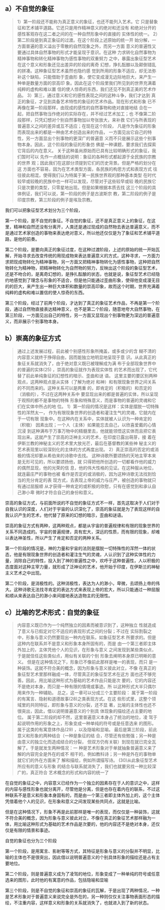 <h2>a）不⾃觉的象征</h2><blockquote data-pid="_tdjk3b_">1）第⼀阶段还不能称为真正意义的象征，也还不能列⼊艺术。它 只是替象征和艺术铺平道路。它还只是⽤作精神意义的绝对和还没有 和绝对分开的感性客观存在这⼆者之间的在⼀种⾃然形象中的直接的 实体性的统⼀。 2）第⼆阶段是到真正象征的过渡。在这个阶段上述原始的统⼀开 始分解，⼀⽅⾯普遍的意义溢出于零散的⾃然现象之外，⽽另⼀⽅⾯ 意义的普遍性⼜要通过具体⾃然事物的形式才能呈现于意识。在这种 ⼒求转化⾃然事物为精神事物和转化精神事物为感性事物的双重努⼒ 之中，暴露出象征型艺术在这个意义和形象还⻅出差异的阶段的离奇 幻想，挣扎酝酿以及颠倒错乱的拼凑。这种象征型艺术虽然也隐约感 觉到所⽤的形象不适应，却⽆法弥补这个缺陷，只能借助于歪曲形 象，使它变成漫⽆边际地巨⼤，来产⽣⼀种单是数量⽅⾯的崇⾼印 象。因此在这个阶段⾥我们所⻅到的世界充满着纯粹的虚构和难以置 信的使⼈惊奇的东⻄，我们还⻅不到真正美的艺术作品。 3）第三，通过意义和它的感性表现之间的这种⽃争，我们才达到 真正的象征，才⻅到具备艺术特性的象征的艺术作品。现在形式和形象 已不再像在第⼀阶段那样，由现成的感性的⾃然事物和绝对直接地结 合在⼀起，把⾃然事物当作绝对的实际存在，并不经过艺术加⼯；也 不像第⼆阶段那样，只凭幻想对个别⾃然事物加以夸张放⼤，来补救 它们与所表现的普遍意义之间的差异或互不适应；在现在这个阶段， 凡是作为象征的形象⽽表现出来的都是⼀种由艺术创造出来的作品， ⼀⽅⾯⻅出它⾃⼰的特性，另⼀⽅⾯显出个别事物的更深⼴的普遍意 义⽽不只是展⽰这些个别事物本⾝。因此，这个阶段的象征的形象仿 佛是⼀种课题，要求我们去探索它背后的内在意义。 关于这种虽尚原始⽽已具有⽐较明确形式的象征，我们暂时可以 先作⼀点概括的说明：象征的各种形式都起源于全⺠族的宗教的世界 观；因此我们在这部分须提到它们的历史背景。但是严格的划分在这 ⽅⾯也不容易，因为在艺术类型⽅⾯，各⺠族的构思⽅式和表现⽅式 往往彼此相混，使得我们认为特属于某⼀⺠族世界观的那种基本类型 在时代较早或较晚的⺠族中也⼀样可以发现，尽管对于这些较早或较 晚的⺠族它只是次要的类型，只零星地出现。但是如果根据本质去找 这三个阶段的具体例证，我们可以说，第⼀阶段的例⼦是古波斯宗 教，第⼆阶段的例⼦是印度宗教，第三阶段的例⼦是埃及宗教。</blockquote><p data-pid="hMT4dppm">我们可以把象征型艺术划分为三个阶段，</p><p data-pid="6etBjmiO">第一个阶段，是不自觉的象征。不自觉的象征，还不是真正意义上的象征，在这里，精神和自然还没有分离开，人类还是通过现成的自然物去表达普遍意义，而不是通过艺术家创造的事物来表达绝对意义，所以他还仅仅是为了象征和艺术铺平道路，是他的前奏。</p><p data-pid="KWKbJwgt">第二个阶段，是要向真正的象征过度，在这种过渡阶段，上述的原始的统一开始瓦解，开始寻求去改变传统的用现成物来表达普遍意义的方式，这种寻求，一方面力求把现成物转化为精神事物，另一方面又把精神事物转化为感性事物，这种把自然物转化为精神物，把精神物转化为自然物的努力，反映出这个阶段的象征型艺术，还是不吻合的，是离奇幻想的，是挣扎酝酿的状态，也就是说，象征型艺术已经隐约地感觉到了理念与形象的不适合，但是他只能通过歪曲形象，使得他变成漫无目的的巨大，来产生出一种巨大体积和数量的崇高印象，故而这个时期，世界充满着纯粹的虚构和难以置信的使人惊奇的东西。</p><p data-pid="rEhC1nRX">第三个阶段，经过了前两个阶段，才达到了真正的象征艺术作品，不再是第一个阶段，通过自然物直接表达精神意义，也不是第二个阶段，随意地夸大自然事物，在第三阶段，一方面见出自己的特性，另一方面又显现出个别事物更为深远的普遍意义，而非展示个别事物本身。</p><h2>b）崇⾼的象征⽅式</h2><blockquote data-pid="X8remm5T">通过上述发展过程，前此被个别感性形象所掩盖，或多或少的含 糊不清的内容意义就终于挣得⾃由，因⽽能独⽴地明显地呈现于意 识。从此真正的象征关系就消失了，由于绝对意义既已被理解成为满 布于全部现象世界中的普遍的实体(25) ，崇⾼的象征就作为表现实体性 的艺术⽽出现了，它代替了前此单纯象征的幻想性的暗⽰、歪曲和谜 语。 这⾥主要的要区别两种观点，这两种观点是从实体（了解为绝对 和神）和有限现象世界之间关系的不同⽽来的。这种关系可以是两重 的，即肯定的（积极的）和否定的（消极的），不过在这两种关系中 要显现出来的都是普遍的实体，所以呈现于观照的都不是事物的特殊 形象和特殊意义，⽽是事物的普遍的灵魂和它们在实体中所占的地 位。 1）第⼀阶段的情况是这样：实体是摆脱⼀切特殊性的浑然太⼀， 作为有限现象世界的创造者和灌注⽣⽓的灵魂，它就内在于⼀切有限 现象中。在这种内在关系中，实体就被⼈认识为⼀种肯定的（积极） 因素出现；⼀个⼈（主体）如果能忘去⾃⼰，以欣喜爱戴的⼼情沉浸 到这种满布于万事万物中的精髓⾥去，他就能领悟这实体⽽且把它表 现出来。这就产⽣了崇⾼的泛神主义的艺术，在印度已露出萌芽，接 着在伊斯兰教的神秘主义的艺术⾥⼤放光芒，最后在基督教的某些神 秘主义的艺术表现⾥以较深刻化的主体的⽅式再度出现。 2）真正崇⾼的否定的或消极的情况却要从希伯来的诗歌中去找。 这种诗歌所要颂扬的天地主宰本来是⽆形可⻅的，所以要颂扬他，就 只得把他所创造的⼀切都看作他的威⼒的偶然显现，他的光荣的信 息，他的伟⼤性格的⻅证。在这种服从地位，就连最庄严的事物也被 看作是否定的或消极的，因为这种诗歌⽆法找到恰当的充分肯定的表 现⽅式，去表现上帝的威⼒与庄严，被创造的事物就只有通过屈服顺 从才获得⼀种肯定的或积极的欣慰，只有在感觉到和承认⾃⼰渺⼩卑 微时才符合⾃⼰的⾝份和意义。</blockquote><p data-pid="MX5P1lht">崇高的象征方式，与前面所说的不自觉的象征方式不一样，首先这取决于人们对于自我认识的深度，人们对于宇宙的认识深化了，崇高的象征就是为了表现这样的自我认识产生的艺术，他代替了原来的幻想的暗示，歪曲和谜语。</p><p data-pid="eQl6mrQa">崇高的象征方式有两种，这两种观点，都是从宇宙的普遍规律和有限的现象世界的关系不同造成的。宇宙的普遍规律，具有宏大，深远的性质，而有限的现象，却难以表达神圣性，所以产生了肯定和否定的两种关系。</p><p data-pid="qciOE0O8">第一个阶段的情况是，神的力量和宇宙的法则是摆脱一切特殊性的浑然一体的状态，他是有限现象世界的创造者和灌注生气的灵魂，人认识到了这种实体性的力量，消除自己的特性，投入到了神的普遍性之中，欢呼于这种普遍性，人以积极的态度面对这种主宰力量，就形成了泛神论的艺术，他开始于印度，在伊斯兰的神秘主义艺术之中出现。</p><p data-pid="l61ELSJ6">第二个阶段，是消极性的。这种消极性，表达为人的渺小，卑微，去颂扬上帝的伟大。这种诗歌无法找寻肯定的表达方式来表现上帝的宏大，所以只能通过一种屈服和顺从来表达自己的渺小来间接地表达造物主的无限性。</p><h2>c）⽐喻的艺术形式：⾃觉的象征</h2><blockquote data-pid="aJk0cWXP">内容意义既已作为⼀个纯然独⽴的因素⽽被意识到了，这种独⽴ 性就造成了意义与已假定对它不适应的表现形式之间的分裂；不过在 实际割裂之中，形象与意义仍然要现出⼀种内在联系，如象征型艺术 所要求的。但是这种内在联系并不是意义和形象本⾝所固有的，⽽是 由⼀个第三者即主体外加上的，主体凭他个⼈的⻅识，在形象与意义 之间发现到某些类似点，于是就信任这些类似点，⽤似有关联的个别 形象去阐明本⾝原已明晰的意义。 但是在这种情况之下，形象已不像前此那样是唯⼀的表现，⽽只 是⼀种装饰。这就不符合美的概念，因为形象与意义彼此对⽴，不像 在真正的象征型艺术⾥那样融成⼀体，尽管真正的象征型艺术在这⽅ ⾯也还不够完善。因此，⽤⽐喻这种形式为基础的艺术作品只能是次 要的，它的内容还不是绝对本⾝，⽽只是⼀种有限的情境或事迹。所 以这种形式⼤半只偶尔⽤来作为⼀种辅助。 总之，这⼀章可以分成三个主要阶段： 属于第⼀阶段的有寓⾔、隐射和道德故事(28)之类表现⽅式。在这 些形式⾥，这整个领域⾥的共同特征，即形象与意义的分裂，还不显 著，⽐喻的主体性也还不很突出，因此，借以说明普遍意义的个别具 体现象的描绘还占主要的地位。 属于第⼆阶段的却不然，这⾥普遍意义本⾝占了统治的地位，凌 驾于起说明作⽤的形象之上，形象变成⼀种单纯的符号或是任意选来 的图形。属于这类的有寓意体作品(29) ，以及隐喻和显喻。 最后是第三阶段，前此意义和形象的两种结合（⼀种是象征的结 合，尽管还有些勉强；另⼀种是由意义的独⽴化⽽造成结合的分裂， 但双⽅仍有关联）到现在就已完全⽡解了。于是就发⽣两种情况：⼀ 种是艺术形象对于单就抽象普遍意义来了解的内容完全是外在的或不 相⼲的，例如教科诗；另⼀种是外在的事物单就它们的外在⽅⾯来了 解和描绘，例如所谓描写诗。 (30)从此象征型艺术所应有的意义与形象 的结合与联系就消失了，我们也就要另找⼀种⽐较深⼴的，真正符合 艺术概念的形式和内容的统⼀了</blockquote><p data-pid="VRmLatDT">在自觉的象征之中，内容意义已经作为一个独立的因素存在于人的意识之中，这样的内容与感性形象也就分离开，尽管他是分离，但是也存在着内在的联系，不过这种联系不是意义和形象本身固有的，而是由一个第三者即主体外加上的，这个主体凭借着他个人的见识，在形象和意义之间发现某些共同点，这就是比喻。</p><p data-pid="Ftvf_nxD">但是在这种情况下，形象不再是此前那样是唯一的表现，而仅仅是一种装饰，这就不符合美的概念，因为形象与意义彼此对立，不像在真正的象征艺术那样融为一体，用比喻这种形式为基础的艺术作品是次要的，他的内容还不是绝对本身，还仅仅是有限的情景和事迹。</p><p data-pid="SjI8HXXm">自觉的象征也分为三个阶段</p><p data-pid="zmRkjD1f">第一个阶段，是用寓言、影射等等方式，其特征是形象与意义的分裂并不明显，比喻的主体也不是很突出，因此借以说明普遍意义的个别具体形象的描绘还是占有主要地位。</p><p data-pid="l9tPeDuM">第二个阶段，则是普遍意义成为了凌驾的地位，形象变成了一种单纯的符号或任意选来的图形，此时他的有寓意的作品，包括隐喻和显喻</p><p data-pid="rIy4rSJ_">第三个阶段，则是不自觉的象征和崇高的象征的瓦解，于是出现了两种情况，一种是艺术形象对于普遍意义来说完全是外在的，另一种则仅仅关注事物表面形态的描绘，不注重内容，这样意义和形象的关系就消失了，也就进入到了新的状态。</p>